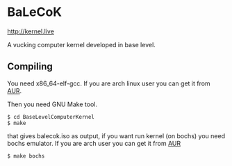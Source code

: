 # BaLeCoK

http://kernel.live

A vucking computer kernel developed in base level.

## Compiling

You need x86_64-elf-gcc. If you are arch linux user you can get it from [AUR](https://aur.archlinux.org/packages/x86_64-elf-gcc/).

Then you need GNU Make tool.

```
$ cd BaseLevelComputerKernel
$ make
```

that gives balecok.iso as output, if you want run kernel (on bochs) you need bochs emulator. If you are arch user you can get it from [AUR](https://aur.archlinux.org/packages/bochs-gdb/)

```
$ make bochs
```
